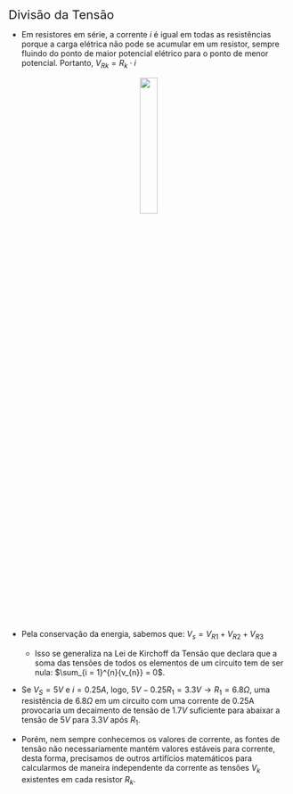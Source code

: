 <div class="cabecalho" style="font-size: 22px;">
Divisão da Tensão
</div>
<div class="conteudo small">

- Em resistores em série, a corrente $i$ é igual em todas as resistências porque a carga elétrica não pode se acumular em um resistor, sempre fluindo do ponto de maior potencial elétrico para o ponto de menor potencial. Portanto, $V_{Rk} = R_{k} \cdot i$

<center>
    <img src="https://cdn.kastatic.org/ka-perseus-images/7c02d028f874842f69e5967b3972ab2e35ec21cf.svg" class="transparent" width="25%">
</center>

- Pela conservação da energia, sabemos que: $V_{s} = V_{R1} + V_{R2} + V_{R3}$
    - Isso se generaliza na Lei de Kirchoff da Tensão que declara que a soma das tensões de todos os elementos de um circuito tem de ser nula: $\sum_{i = 1}^{n}{v_{n}} = 0$.

- Se $V_{S} = 5V$ e $i = 0.25 A$, logo, $5V - 0.25 R_{1} = 3.3V \rightarrow R_{1} = 6.8\Omega$, uma resistência de $6.8 \Omega$ em um circuito com uma corrente de 0.25A provocaria um decaimento de tensão de $1.7V$ suficiente para abaixar a tensão de $5V$ para $3.3V$ após $R_{1}$.

- Porém, nem sempre conhecemos os valores de corrente, as fontes de tensão não necessariamente mantém valores estáveis para corrente, desta forma, precisamos de outros artifícios matemáticos para calcularmos de maneira independente da corrente as tensões $V_{k}$ existentes em cada resistor $R_{k}$.

</div>
